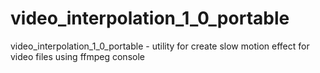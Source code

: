 # video_interpolation_1_0_portable
video_interpolation_1_0_portable - utility for create slow motion effect for video files using ffmpeg console
